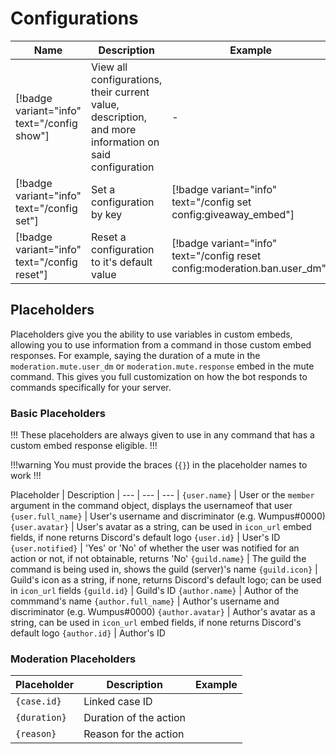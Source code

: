 # Configurations

Name | Description | Example |
--- | --- | --- |
[!badge variant="info" text="/config show"] | View all configurations, their current value, description, and more information on said configuration | -
[!badge variant="info" text="/config set"] | Set a configuration by key | [!badge variant="info" text="/config set config:giveaway_embed"]
[!badge variant="info" text="/config reset"] | Reset a configuration to it's default value | [!badge variant="info" text="/config reset config:moderation.ban.user_dm"]

## Placeholders
Placeholders give you the ability to use variables in custom embeds, allowing you to use information from a command in those custom embed responses. For example, saying the duration of a mute in the `moderation.mute.user_dm` or `moderation.mute.response` embed in the mute command. This gives you full customization on how the bot responds to commands specifically for your server.

### Basic Placeholders
!!!
These placeholders are always given to use in any command that has a custom embed response eligible.
!!!

!!!warning
You must provide the braces (`{}`) in the placeholder names to work
!!!

Placeholder | Description |
--- | --- | --- |
`{user.name}` | User or the `member` argument in the command object, displays the usernameof that user
`{user.full_name}` | User's username and discriminator (e.g. Wumpus#0000)
`{user.avatar}` | User's avatar as a string, can be used in `icon_url` embed fields, if none returns Discord's default logo
`{user.id}` | User's ID
`{user.notified}` | 'Yes' or 'No' of whether the user was notified for an action or not, if not obtainable, returns 'No'
`{guild.name}` | The guild the command is being used in, shows the guild (server)'s name
`{guild.icon}` | Guild's icon as a string, if none, returns Discord's default logo; can be used in `icon_url` fields
`{guild.id}` | Guild's ID
`{author.name}` | Author of the commmand's name
`{author.full_name}` | Author's username and discriminator (e.g. Wumpus#0000)
`{author.avatar}` | Author's avatar as a string, can be used in `icon_url` embed fields, if none returns Discord's default logo
`{author.id}` | Author's ID

### Moderation Placeholders

Placeholder | Description | Example |
--- | --- | --- |
`{case.id}` | Linked case ID
`{duration}` | Duration of the action
`{reason}` | Reason for the action
